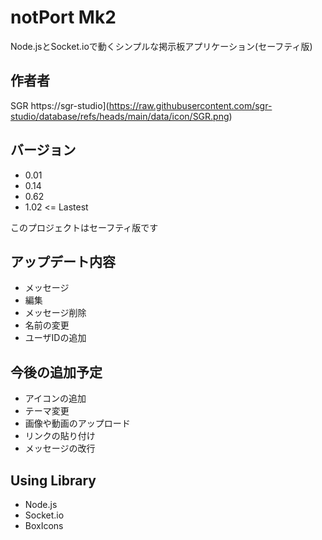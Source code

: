 # notPort Mk2
Node.jsとSocket.ioで動くシンプルな掲示板アプリケーション(セーフティ版)

## 作者者
SGR
https://sgr-studio](https://raw.githubusercontent.com/sgr-studio/database/refs/heads/main/data/icon/SGR.png)

## バージョン
- 0.01 
- 0.14  
- 0.62 
- 1.02 <= Lastest

このプロジェクトはセーフティ版です

## アップデート内容
- メッセージ
- 編集
- メッセージ削除
- 名前の変更
- ユーザIDの追加

## 今後の追加予定
- アイコンの追加
- テーマ変更
- 画像や動画のアップロード
- リンクの貼り付け
- メッセージの改行

## Using Library
- Node.js
- Socket.io
- BoxIcons
